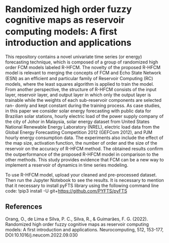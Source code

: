 # Randomized high order fuzzy cognitive maps as reservoir computing models: A ﬁrst introduction and applications

This repository contains a novel univariate time series (or energy) forecasting technique, which is composed of a group of randomized high order FCM models labeled R-HFCM. The novelty of the proposed R-HFCM model is relevant to merging the concepts of FCM and Echo State Network (ESN) as an efﬁcient and particular family of Reservoir Computing (RC) models, where the least squares algorithm is applied to train the model. From another perspective, the structure of R-HFCM consists of the input layer, reservoir layer, and output layer in which only the output layer is trainable while the weights of each sub-reservoir components are selected ran- domly and kept constant during the training process. As case studies, in this paper we consider solar energy forecasting with public data for Brazilian solar stations, hourly electric load of the power supply company of the city of Johor in Malaysia, solar energy dataset from United States National Renewable Energy Laboratory (NREL), electric load data from the Global Energy Forecasting Competition 2012 (GEFCom 2012), and PJM hourly energy consumption data. The experiments also include the effect of the map size, activation function, the number of order and the size of the reservoir on the accuracy of R-HFCM method. The obtained results conﬁrm the outperformance of the proposed R-HFCM model in comparison to the other methods. This study provides evidence that FCM can be a new way to implement a reservoir of dynamics in time series modeling.

To use R-HFCM model, upload your cleaned and pre-processed dataset. Then run the Jupyter Notebook to see the results. It is necessary to mention that it necessary to install pyFTS library using the following command line code: !pip3 install -U git+https://github.com/PYFTS/pyFTS

## References
Orang, O., de Lima e Silva, P. C., Silva, R., & Guimarães, F. G. (2022). Randomized high order fuzzy cognitive maps as reservoir computing models: A first introduction and applications. Neurocomputing, 512, 153-177, DOI:10.1016/j.neucom.2022.09.030











